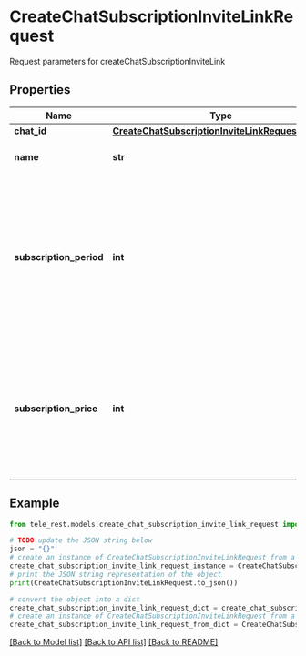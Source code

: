 # CreateChatSubscriptionInviteLinkRequest

Request parameters for createChatSubscriptionInviteLink

## Properties

Name | Type | Description | Notes
------------ | ------------- | ------------- | -------------
**chat_id** | [**CreateChatSubscriptionInviteLinkRequestChatId**](CreateChatSubscriptionInviteLinkRequestChatId.md) |  | 
**name** | **str** | Invite link name; 0-32 characters | [optional] 
**subscription_period** | **int** | The number of seconds the subscription will be active for before the next payment. Currently, it must always be 2592000 (30 days). | 
**subscription_price** | **int** | The amount of Telegram Stars a user must pay initially and after each subsequent subscription period to be a member of the chat; 1-10000 | 

## Example

```python
from tele_rest.models.create_chat_subscription_invite_link_request import CreateChatSubscriptionInviteLinkRequest

# TODO update the JSON string below
json = "{}"
# create an instance of CreateChatSubscriptionInviteLinkRequest from a JSON string
create_chat_subscription_invite_link_request_instance = CreateChatSubscriptionInviteLinkRequest.from_json(json)
# print the JSON string representation of the object
print(CreateChatSubscriptionInviteLinkRequest.to_json())

# convert the object into a dict
create_chat_subscription_invite_link_request_dict = create_chat_subscription_invite_link_request_instance.to_dict()
# create an instance of CreateChatSubscriptionInviteLinkRequest from a dict
create_chat_subscription_invite_link_request_from_dict = CreateChatSubscriptionInviteLinkRequest.from_dict(create_chat_subscription_invite_link_request_dict)
```
[[Back to Model list]](../README.md#documentation-for-models) [[Back to API list]](../README.md#documentation-for-api-endpoints) [[Back to README]](../README.md)


